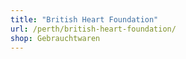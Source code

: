 ```yaml
---
title: "British Heart Foundation"
url: /perth/british-heart-foundation/
shop: Gebrauchtwaren
---
```

